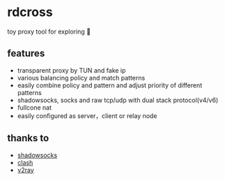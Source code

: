 # rdcross
toy proxy tool for exploring 🐸

## features
* transparent proxy by TUN and fake ip
* various balancing policy and match patterns
* easily combine policy and pattern and adjust priority of different patterns
* shadowsocks, socks and raw tcp/udp with dual stack protocol(v4/v6)
* fullcone nat
* easily configured as server，client or relay node

## thanks to
* [shadowsocks](https://github.com/shadowsocks)
* [clash](https://github.com/Dreamacro/clash)
* [v2ray](https://github.com/v2fly/v2ray-core)
